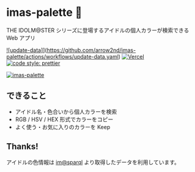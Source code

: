 # imas-palette 🎨

THE IDOLM@STER シリーズに登場するアイドルの個人カラーが検索できる Web アプリ

[![update-data]](https://github.com/arrow2nd/imas-palette/actions/workflows/update-data.yaml/badge.svg)](https://github.com/arrow2nd/imas-palette/actions/workflows/update-data.yaml)
[![Vercel](https://therealsujitk-vercel-badge.vercel.app/?app=imas-palette)](https://imas-palette.vercel.app)
[![code style: prettier](https://img.shields.io/badge/code_style-prettier-ff69b4.svg?style=flat)](https://github.com/prettier/prettier)

[![imas-palette](https://user-images.githubusercontent.com/44780846/133921477-54eb4e39-f04f-484a-b96b-d215624fd52e.gif)](https://imas-palette.vercel.app/)

## できること

- アイドル名・色合いから個人カラーを検索
- RGB / HSV / HEX 形式でカラーをコピー
- よく使う・お気に入りのカラーを Keep

## Thanks!

アイドルの色情報は [im@sparql](https://sparql.crssnky.xyz/imas/) より取得したデータを利用しています。
